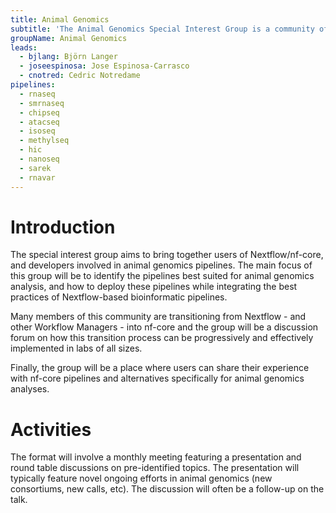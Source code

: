 ```yaml
---
title: Animal Genomics
subtitle: 'The Animal Genomics Special Interest Group is a community of researchers and practitioners interested in the application of genomics to animal breeding and genetics.'
groupName: Animal Genomics
leads:
  - bjlang: Björn Langer
  - joseespinosa: Jose Espinosa-Carrasco
  - cnotred: Cedric Notredame
pipelines:
  - rnaseq
  - smrnaseq
  - chipseq
  - atacseq
  - isoseq
  - methylseq
  - hic
  - nanoseq
  - sarek
  - rnavar
---
```


# Introduction

The special interest group aims to bring together users of Nextflow/nf-core, and developers involved in animal genomics pipelines. The main focus of this group will be to identify the pipelines best suited for animal genomics analysis, and how to deploy these pipelines while integrating the best practices of Nextflow-based bioinformatic pipelines.

Many members of this community are transitioning from Nextflow - and other Workflow Managers - into nf-core and the group will be a discussion forum on how this transition process can be progressively and effectively implemented in labs of all sizes.

Finally, the group will be a place where users can share their experience with nf-core pipelines and alternatives specifically for animal genomics analyses.

# Activities

The format will involve a monthly meeting featuring a presentation and round table discussions on pre-identified topics. The presentation will typically feature novel ongoing efforts in animal genomics (new consortiums, new calls, etc). The discussion will often be a follow-up on the talk.
